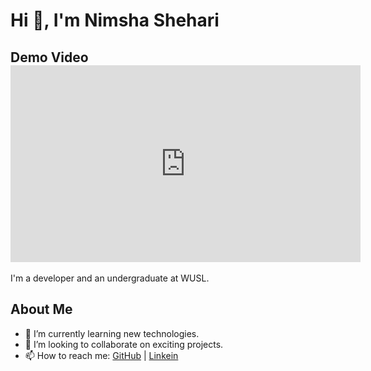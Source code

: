 
# Hi 👋, I'm Nimsha Shehari

## Demo Video <iframe width="560" height="315" src="https://www.youtube.com/embed/YourVideoID" frameborder="0" allow="accelerometer; autoplay; clipboard-write; encrypted-media; gyroscope; picture-in-picture" allowfullscreen></iframe>

I'm a developer and an undergraduate at WUSL.

## About Me
- 🌱 I’m currently learning new technologies.
- 👯 I’m looking to collaborate on exciting projects.
- 📫 How to reach me: [GitHub](https://github.com/your_github_handle) | [Linkein](linkedin.com/in/nimsha-shehari)

<!--
**Nimsha-Shehari/Nimsha-Shehari** is a ✨ _special_ ✨ repository because its `README.md` (this file) appears on your GitHub profile.

Here are some ideas to get you started:

- 🔭 I’m currently working on ...
- 🌱 I’m currently learning ...
- 👯 I’m looking to collaborate on ...
- 🤔 I’m looking for help with ...
- 💬 Ask me about ...
- 📫 How to reach me: ...
- 😄 Pronouns: ...
- ⚡ Fun fact: ...
-->
